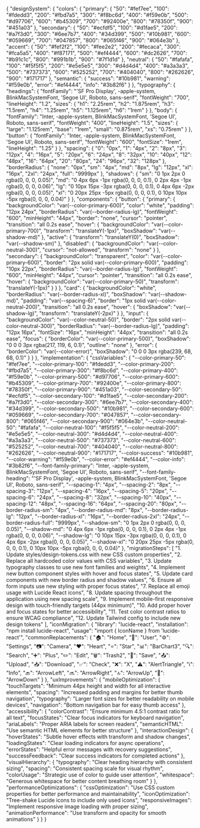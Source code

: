 {
  "designSystem": {
    "colors": {
      "primary": {
        "50": "#fef7ee",
        "100": "#fdedd3",
        "200": "#fbd7a5",
        "300": "#f8bc6d",
        "400": "#f59e0b",
        "500": "#d97706",
        "600": "#b45309",
        "700": "#92400e",
        "800": "#78350f",
        "900": "#451a03"
      },
      "secondary": {
        "50": "#ecfdf5",
        "100": "#d1fae5",
        "200": "#a7f3d0",
        "300": "#6ee7b7",
        "400": "#34d399",
        "500": "#10b981",
        "600": "#059669",
        "700": "#047857",
        "800": "#065f46",
        "900": "#064e3b"
      },
      "accent": {
        "50": "#fef2f2",
        "100": "#fee2e2",
        "200": "#fecaca",
        "300": "#fca5a5",
        "400": "#f87171",
        "500": "#ef4444",
        "600": "#dc2626",
        "700": "#b91c1c",
        "800": "#991b1b",
        "900": "#7f1d1d"
      },
      "neutral": {
        "50": "#fafafa",
        "100": "#f5f5f5",
        "200": "#e5e5e5",
        "300": "#d4d4d4",
        "400": "#a3a3a3",
        "500": "#737373",
        "600": "#525252",
        "700": "#404040",
        "800": "#262626",
        "900": "#171717"
      },
      "semantic": {
        "success": "#10b981",
        "warning": "#f59e0b",
        "error": "#ef4444",
        "info": "#3b82f6"
      }
    },
    "typography": {
      "headings": {
        "fontFamily": "'SF Pro Display', -apple-system, BlinkMacSystemFont, 'Segoe UI', Roboto, sans-serif",
        "fontWeight": "700",
        "lineHeight": "1.2",
        "sizes": {
          "h1": "2.25rem",
          "h2": "1.875rem",
          "h3": "1.5rem",
          "h4": "1.25rem",
          "h5": "1.125rem",
          "h6": "1rem"
        }
      },
      "body": {
        "fontFamily": "Inter, -apple-system, BlinkMacSystemFont, 'Segoe UI', Roboto, sans-serif",
        "fontWeight": "400",
        "lineHeight": "1.5",
        "sizes": {
          "large": "1.125rem",
          "base": "1rem",
          "small": "0.875rem",
          "xs": "0.75rem"
        }
      },
      "button": {
        "fontFamily": "Inter, -apple-system, BlinkMacSystemFont, 'Segoe UI', Roboto, sans-serif",
        "fontWeight": "600",
        "fontSize": "1rem",
        "lineHeight": "1.25"
      }
    },
    "spacing": {
      "0": "0px",
      "1": "4px",
      "2": "8px",
      "3": "12px",
      "4": "16px",
      "5": "20px",
      "6": "24px",
      "8": "32px",
      "10": "40px",
      "12": "48px",
      "16": "64px",
      "20": "80px",
      "24": "96px",
      "32": "128px"
    },
    "borderRadius": {
      "none": "0px",
      "sm": "4px",
      "md": "8px",
      "lg": "12px",
      "xl": "16px",
      "2xl": "24px",
      "full": "9999px"
    },
    "shadows": {
      "sm": "0 1px 2px 0 rgba(0, 0, 0, 0.05)",
      "md": "0 4px 6px -1px rgba(0, 0, 0, 0.1), 0 2px 4px -1px rgba(0, 0, 0, 0.06)",
      "lg": "0 10px 15px -3px rgba(0, 0, 0, 0.1), 0 4px 6px -2px rgba(0, 0, 0, 0.05)",
      "xl": "0 20px 25px -5px rgba(0, 0, 0, 0.1), 0 10px 10px -5px rgba(0, 0, 0, 0.04)"
    }
  },
  "components": {
    "button": {
      "primary": {
        "backgroundColor": "var(--color-primary-600)",
        "color": "white",
        "padding": "12px 24px",
        "borderRadius": "var(--border-radius-lg)",
        "fontWeight": "600",
        "minHeight": "44px",
        "border": "none",
        "cursor": "pointer",
        "transition": "all 0.2s ease",
        "hover": {
          "backgroundColor": "var(--color-primary-700)",
          "transform": "translateY(-1px)",
          "boxShadow": "var(--shadow-md)"
        },
        "active": {
          "transform": "translateY(0)",
          "boxShadow": "var(--shadow-sm)"
        },
        "disabled": {
          "backgroundColor": "var(--color-neutral-300)",
          "cursor": "not-allowed",
          "transform": "none"
        }
      },
      "secondary": {
        "backgroundColor": "transparent",
        "color": "var(--color-primary-600)",
        "border": "2px solid var(--color-primary-600)",
        "padding": "10px 22px",
        "borderRadius": "var(--border-radius-lg)",
        "fontWeight": "600",
        "minHeight": "44px",
        "cursor": "pointer",
        "transition": "all 0.2s ease",
        "hover": {
          "backgroundColor": "var(--color-primary-50)",
          "transform": "translateY(-1px)"
        }
      }
    },
    "card": {
      "backgroundColor": "white",
      "borderRadius": "var(--border-radius-xl)",
      "boxShadow": "var(--shadow-md)",
      "padding": "var(--spacing-6)",
      "border": "1px solid var(--color-neutral-200)",
      "transition": "all 0.2s ease",
      "hover": {
        "boxShadow": "var(--shadow-lg)",
        "transform": "translateY(-2px)"
      }
    },
    "input": {
      "backgroundColor": "var(--color-neutral-50)",
      "border": "2px solid var(--color-neutral-300)",
      "borderRadius": "var(--border-radius-lg)",
      "padding": "12px 16px",
      "fontSize": "16px",
      "minHeight": "44px",
      "transition": "all 0.2s ease",
      "focus": {
        "borderColor": "var(--color-primary-500)",
        "boxShadow": "0 0 0 3px rgba(217, 119, 6, 0.1)",
        "outline": "none"
      },
      "error": {
        "borderColor": "var(--color-error)",
        "boxShadow": "0 0 0 3px rgba(239, 68, 68, 0.1)"
      }
    }
  },
  "implementation": {
    "cssVariables": {
      "--color-primary-50": "#fef7ee",
      "--color-primary-100": "#fdedd3",
      "--color-primary-200": "#fbd7a5",
      "--color-primary-300": "#f8bc6d",
      "--color-primary-400": "#f59e0b",
      "--color-primary-500": "#d97706",
      "--color-primary-600": "#b45309",
      "--color-primary-700": "#92400e",
      "--color-primary-800": "#78350f",
      "--color-primary-900": "#451a03",
      "--color-secondary-50": "#ecfdf5",
      "--color-secondary-100": "#d1fae5",
      "--color-secondary-200": "#a7f3d0",
      "--color-secondary-300": "#6ee7b7",
      "--color-secondary-400": "#34d399",
      "--color-secondary-500": "#10b981",
      "--color-secondary-600": "#059669",
      "--color-secondary-700": "#047857",
      "--color-secondary-800": "#065f46",
      "--color-secondary-900": "#064e3b",
      "--color-neutral-50": "#fafafa",
      "--color-neutral-100": "#f5f5f5",
      "--color-neutral-200": "#e5e5e5",
      "--color-neutral-300": "#d4d4d4",
      "--color-neutral-400": "#a3a3a3",
      "--color-neutral-500": "#737373",
      "--color-neutral-600": "#525252",
      "--color-neutral-700": "#404040",
      "--color-neutral-800": "#262626",
      "--color-neutral-900": "#171717",
      "--color-success": "#10b981",
      "--color-warning": "#f59e0b",
      "--color-error": "#ef4444",
      "--color-info": "#3b82f6",
      "--font-family-primary": "Inter, -apple-system, BlinkMacSystemFont, 'Segoe UI', Roboto, sans-serif",
      "--font-family-heading": "'SF Pro Display', -apple-system, BlinkMacSystemFont, 'Segoe UI', Roboto, sans-serif",
      "--spacing-1": "4px",
      "--spacing-2": "8px",
      "--spacing-3": "12px",
      "--spacing-4": "16px",
      "--spacing-5": "20px",
      "--spacing-6": "24px",
      "--spacing-8": "32px",
      "--spacing-10": "40px",
      "--spacing-12": "48px",
      "--spacing-16": "64px",
      "--spacing-20": "80px",
      "--border-radius-sm": "4px",
      "--border-radius-md": "8px",
      "--border-radius-lg": "12px",
      "--border-radius-xl": "16px",
      "--border-radius-2xl": "24px",
      "--border-radius-full": "9999px",
      "--shadow-sm": "0 1px 2px 0 rgba(0, 0, 0, 0.05)",
      "--shadow-md": "0 4px 6px -1px rgba(0, 0, 0, 0.1), 0 2px 4px -1px rgba(0, 0, 0, 0.06)",
      "--shadow-lg": "0 10px 15px -3px rgba(0, 0, 0, 0.1), 0 4px 6px -2px rgba(0, 0, 0, 0.05)",
      "--shadow-xl": "0 20px 25px -5px rgba(0, 0, 0, 0.1), 0 10px 10px -5px rgba(0, 0, 0, 0.04)"
    },
    "migrationSteps": [
      "1. Update styles/design-tokens.css with new CSS custom properties",
      "2. Replace all hardcoded color values with CSS variables",
      "3. Update typography classes to use new font families and weights",
      "4. Implement new button component styles with hover and focus states",
      "5. Update card components with new border radius and shadow values",
      "6. Ensure all form inputs use new styling with proper focus states",
      "7. Replace all emoji usage with Lucide React icons",
      "8. Update spacing throughout the application using new spacing scale",
      "9. Implement mobile-first responsive design with touch-friendly targets (44px minimum)",
      "10. Add proper hover and focus states for better accessibility",
      "11. Test color contrast ratios to ensure WCAG compliance",
      "12. Update Tailwind config to include new design tokens"
    ],
    "iconMigration": {
      "library": "lucide-react",
      "installation": "npm install lucide-react",
      "usage": "import { IconName } from 'lucide-react'",
      "commonReplacements": {
        "🏠": "Home",
        "👤": "User",
        "⚙️": "Settings",
        "📷": "Camera",
        "❤️": "Heart",
        "⭐": "Star",
        "📊": "BarChart3",
        "🔍": "Search",
        "➕": "Plus",
        "✏️": "Edit",
        "🗑️": "Trash2",
        "💾": "Save",
        "📤": "Upload",
        "📥": "Download",
        "✅": "Check",
        "❌": "X",
        "⚠️": "AlertTriangle",
        "ℹ️": "Info",
        "🔙": "ArrowLeft",
        "🔜": "ArrowRight",
        "🔝": "ArrowUp",
        "🔽": "ArrowDown"
      }
    },
    "uxImprovements": {
      "mobileOptimization": {
        "touchTargets": "Minimum 44px height and width for all interactive elements",
        "spacing": "Increased padding and margins for better thumb navigation",
        "typography": "Larger font sizes for better readability on mobile devices",
        "navigation": "Bottom navigation bar for easy thumb access"
      },
      "accessibility": {
        "colorContrast": "Ensure minimum 4.5:1 contrast ratio for all text",
        "focusStates": "Clear focus indicators for keyboard navigation",
        "ariaLabels": "Proper ARIA labels for screen readers",
        "semanticHTML": "Use semantic HTML elements for better structure"
      },
      "interactionDesign": {
        "hoverStates": "Subtle hover effects with transform and shadow changes",
        "loadingStates": "Clear loading indicators for async operations",
        "errorStates": "Helpful error messages with recovery suggestions",
        "successFeedback": "Clear success indicators for completed actions"
      },
      "visualHierarchy": {
        "typography": "Clear heading hierarchy with consistent sizing",
        "spacing": "Consistent spacing scale for visual rhythm",
        "colorUsage": "Strategic use of color to guide user attention",
        "whitespace": "Generous whitespace for better content breathing room"
      }
    },
    "performanceOptimizations": {
      "cssOptimization": "Use CSS custom properties for better performance and maintainability",
      "iconOptimization": "Tree-shake Lucide icons to include only used icons",
      "responsiveImages": "Implement responsive image loading with proper sizing",
      "animationPerformance": "Use transform and opacity for smooth animations"
    }
  }
}